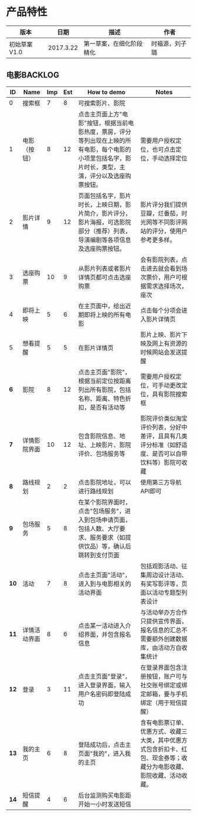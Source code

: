 # 产品特性

| 版本 | 日期 | 描述 | 作者 |
| --- | --- | --- | --- |
| 初始草案V1.0 | 2017.3.22 | 第一草案，在细化阶段精化 | 时福源，刘子璐 |


## 电影BACKLOG 

| ID | Name | Imp | Est | How to demo | Notes |
| --- | --- | --- | --- | --- | --- |
| 0 | 搜索框 | 7 | 8 | 可搜索影片、影院 |   |
| 1 | 电影（按钮） | 8 | 12 | 点击主页面上方&quot;电影&quot;按钮，根据当前电影热度，票房，评分等列出现在上映的所有电影，每个电影的小项里包括名字，影片时长，类型，主演，评分以及选座购票按钮。 | 需要用户授权定位，也可点击定位，手动选择定位 |
| 2 | 影片详情 | 9 | 12 | 页面包括名字，影片时长，上映日期，影片简介，影片评分，影片海报，可选影院部分（推荐）列表，导演编剧等各项信息及选座购票按钮。 | 影片评分我们提供豆瓣，烂番茄，时光网等不同影评网站的评分，使用户参考更多样。 |
| 3 | 选座购票 | 10 | 9 | 从影片列表或者影片详情页都可点击选座购票 | 会有影院列表，点击进去就会看到场次票价，用户可根据需求选择场次，座次 |
| 4 | 即将上映 | 5 | 6 | 在主页面中，给出近期即将上映的所有电影 | 点击每个分项会进入影片详情页 |
| 5 | 想看提醒 | 5 | 5 | 在影片详情页 | 影片上映、影片下映及网上有资源的时候网站会发送提醒 |
| **6** | 影院 | 8 | 12 | 点击主页面&quot;影院&quot;，根据当前定位按距离列出所有影院，包括名称、距离、特色折扣，是否有活动等 | 需要用户授权定位，可手动更改定位，具有影院搜索框 |
| **7** | 详情影院界面 | 10 | 12 | 包含影院信息、地址、上映影片、影院评价、包场服务等 | 影院评价类似淘宝评价列表，分好中差评，且具有几类评分标准（如舒适度、是否可以自带饮料等）影院可收藏 |
| **8** | 路线规划 | 2 | 2 | 点击影院地址，可以进行路线规划 | 使用第三方导航API即可 |
| **9** | 包场服务 | 5 | 8 | 在某个影院界面时，点击&quot;包场服务&quot;，进入到包场申请页面，包括人数、大厅要求、服务要求（如提供饮品）等，确认后跳转到支付页面 |   |
| **10** | 活动 | 7 | 8 | 点击主页面&quot;活动&quot;，进入到与电影相关的活动界面 | 包括观影活动、征集周边设计活动、有奖写影评等，页面以活动专题型列表设计 |
| **11** | 详情活动界面 | 8 | 6 | 点击某一活动进入介绍界面，并包含报名信息 | 与活动举办方合作只提供宣传界面，报名信息的汇总不需要额外创建数据库，由活动方自收集统计 |
| **12** | 登录 | 3 | 11 | 点击主页面&quot;登录&quot;，进入登录界面，输入用户名密码即登陆成功 | 在登录界面包含注册按钮，账户可与社交账号绑定或绑定邮箱，要与手机绑定（用于短信提醒） |
| **13** | 我的主页 | 6 | 8 | 登陆成功后，点击主页面&quot;我的&quot;，进入我的主页 | 含有电影票订单、优惠方式、收藏三大类，其中优惠方式包含折扣卡、红包、现金券等；收藏分为电影收藏、影院收藏、活动收藏。 |
| **14** | 短信提醒 | 4 | 6 | 后台监测购买电影距开始一小时发送短信 |   |


